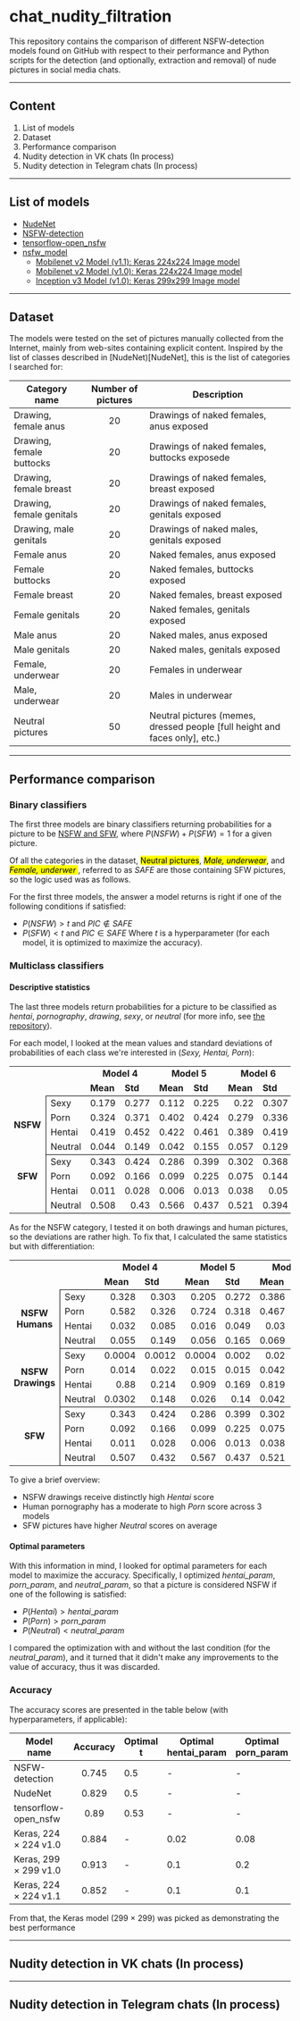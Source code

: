 # chat_nudity_filtration

This repository contains the comparison of different NSFW-detection models found on GitHub with respect to their performance and Python scripts for the detection (and optionally, extraction and removal) of nude pictures in social media chats.

---

## Content

1. List of models
2. Dataset
3. Performance comparison
4. Nudity detection in VK chats (In process)
5. Nudity detection in Telegram chats (In process)

---

## List of models

+ [NudeNet](NudeNet)
+ [NSFW-detection](NSFW-detection)
+ [tensorflow-open_nsfw](tensorflow-open_nsfw)
+ [nsfw_model](nsfw_model)
  * [Mobilenet v2 Model (v1.1): Keras 224x224 Image model](https://github.com/GantMan/nsfw_model/releases/tag/1.1.0)
  * [Mobilenet v2 Model (v1.0): Keras 224x224 Image model](https://s3.amazonaws.com/ir_public/nsfwjscdn/nsfw_mobilenet2.224x224.h5)
  * [Inception v3 Model (v1.0):  Keras 299x299 Image model](https://s3.amazonaws.com/nsfwdetector/nsfw.299x299.h5)

---

## Dataset

The models were tested on the set of pictures manually collected from the Internet, mainly from web-sites containing explicit content. Inspired by the list of classes described in [NudeNet)[NudeNet], this is the list of categories I searched for:

|Category name|Number of pictures|Description|
|--------|:------------------------------------:|-----------|
|Drawing, female anus| 20 | Drawings of naked females, anus exposed|
|Drawing, female buttocks| 20 | Drawings of naked females, buttocks exposede|
|Drawing, female breast| 20| Drawings of naked females, breast exposed|
|Drawing, female genitals| 20| Drawings of naked females, genitals exposed|
|Drawing, male genitals| 20 | Drawings of naked males, genitals exposed|
|Female anus| 20 | Naked females, anus exposed|
|Female buttocks| 20 | Naked females, buttocks exposed|
|Female breast| 20 | Naked females, breast exposed|
|Female genitals| 20 | Naked females, genitals exposed|
|Male anus| 20 | Naked males, anus exposed|
|Male genitals| 20 | Naked males, genitals exposed|
|Female, underwear| 20 | Females in underwear|
|Male, underwear| 20 | Males in underwear|
|Neutral pictures| 50 | Neutral pictures (memes, dressed people [full height and faces only], etc.)|

---

## Performance comparison

### Binary classifiers
The first three models are binary classifiers returning probabilities for a picture to be [NSFW and SFW](https://en.wikipedia.org/wiki/Not_safe_for_work), where $P(NSFW) + P(SFW) = 1$ for a given picture.

Of all the categories in the dataset, <mark>Neutral pictures</mark>, <mark>*Male, underwear*</mark>, and <mark>*Female, underwer* </mark>, referred to as $SAFE$ are those containing SFW pictures, so the logic used was as follows.

For the first three models, the answer a model returns is right if one of the following conditions if satisfied: 
- $P(NSFW) > t$ and $PIC \not\in {SAFE}$
- $P(SFW) < t$ and $PIC \in {SAFE}$
Where $t$ is a hyperparameter (for each model, it is optimized to maximize the accuracy).

### Multiclass classifiers
#### Descriptive statistics
The last three models return probabilities for a picture to be classified as *hentai*, *pornography*, *drawing*, *sexy*, or *neutral* (for more info, see [the repository](nsfw_model)). 

For each model, I looked at the mean values and standard deviations of probabilities of each class we're interested in (*Sexy, Hentai, Porn*):

<table cellspacing="0" border="0">
	<colgroup span="8" width="85"></colgroup>
	<tr>
		<td height="17" align="left"><br></td>
		<td align="left"><br></td>
		<td colspan=2 align="center" valign=middle><b>Model 4</b></td>
		<td colspan=2 align="center" valign=middle><b>Model 5</b></td>
		<td colspan=2 align="center" valign=middle><b>Model 6</b></td>
		</tr>
	<tr>
		<td height="17" align="left"><br></td>
		<td align="left"><br></td>
		<td align="left"><b>Mean</b></td>
		<td align="left"><b>Std</b></td>
		<td align="left"><b>Mean</b></td>
		<td align="left"><b>Std</b></td>
		<td align="left"><b>Mean</b></td>
		<td align="left"><b>Std</b></td>
	</tr>
	<tr>
		<td rowspan=4 height="68" align="center" valign=middle><b>NSFW</b></td>
		<td style="border-top: 1px solid #000000; border-left: 1px solid #000000" align="left">Sexy</td>
		<td style="border-top: 1px solid #000000" align="right" sdval="0.179" sdnum="1033;">0.179</td>
		<td style="border-top: 1px solid #000000" align="right" sdval="0.277" sdnum="1033;">0.277</td>
		<td style="border-top: 1px solid #000000" align="right" sdval="0.112" sdnum="1033;">0.112</td>
		<td style="border-top: 1px solid #000000" align="right" sdval="0.225" sdnum="1033;">0.225</td>
		<td style="border-top: 1px solid #000000" align="right" sdval="0.22" sdnum="1033;">0.22</td>
		<td style="border-top: 1px solid #000000; border-right: 1px solid #000000" align="right" sdval="0.307" sdnum="1033;">0.307</td>
	</tr>
	<tr>
		<td style="border-left: 1px solid #000000" align="left">Porn</td>
		<td align="right" sdval="0.324" sdnum="1033;">0.324</td>
		<td align="right" sdval="0.371" sdnum="1033;">0.371</td>
		<td align="right" sdval="0.402" sdnum="1033;">0.402</td>
		<td align="right" sdval="0.424" sdnum="1033;">0.424</td>
		<td align="right" sdval="0.279" sdnum="1033;">0.279</td>
		<td style="border-right: 1px solid #000000" align="right" sdval="0.336" sdnum="1033;">0.336</td>
	</tr>
	<tr>
		<td style="border-left: 1px solid #000000" align="left">Hentai</td>
		<td align="right" sdval="0.419" sdnum="1033;">0.419</td>
		<td align="right" sdval="0.452" sdnum="1033;">0.452</td>
		<td align="right" sdval="0.422" sdnum="1033;">0.422</td>
		<td align="right" sdval="0.461" sdnum="1033;">0.461</td>
		<td align="right" sdval="0.389" sdnum="1033;">0.389</td>
		<td style="border-right: 1px solid #000000" align="right" sdval="0.419" sdnum="1033;">0.419</td>
	</tr>
	<tr>
		<td style="border-bottom: 1px solid #000000; border-left: 1px solid #000000" align="left">Neutral</td>
		<td align="right" sdval="0.044" sdnum="1033;">0.044</td>
		<td align="right" sdval="0.149" sdnum="1033;">0.149</td>
		<td style="border-bottom: 1px solid #000000" align="right" sdval="0.042" sdnum="1033;">0.042</td>
		<td style="border-bottom: 1px solid #000000" align="right" sdval="0.155" sdnum="1033;">0.155</td>
		<td style="border-bottom: 1px solid #000000" align="right" sdval="0.057" sdnum="1033;">0.057</td>
		<td style="border-bottom: 1px solid #000000; border-right: 1px solid #000000" align="right" sdval="0.129" sdnum="1033;">0.129</td>
	</tr>
	<tr>
		<td rowspan=3 height="51" align="center" valign=middle><b>SFW</b></td>
		<td style="border-top: 1px solid #000000; border-left: 1px solid #000000" align="left">Sexy</td>
		<td style="border-top: 1px solid #000000" align="right" sdval="0.343" sdnum="1033;">0.343</td>
		<td style="border-top: 1px solid #000000" align="right" sdval="0.424" sdnum="1033;">0.424</td>
		<td style="border-top: 1px solid #000000" align="right" sdval="0.286" sdnum="1033;">0.286</td>
		<td style="border-top: 1px solid #000000" align="right" sdval="0.399" sdnum="1033;">0.399</td>
		<td style="border-top: 1px solid #000000" align="right" sdval="0.302" sdnum="1033;">0.302</td>
		<td style="border-top: 1px solid #000000; border-right: 1px solid #000000" align="right" sdval="0.368" sdnum="1033;">0.368</td>
	</tr>
	<tr>
		<td style="border-left: 1px solid #000000" align="left">Porn</td>
		<td align="right" sdval="0.092" sdnum="1033;">0.092</td>
		<td align="right" sdval="0.166" sdnum="1033;">0.166</td>
		<td align="right" sdval="0.099" sdnum="1033;">0.099</td>
		<td align="right" sdval="0.225" sdnum="1033;">0.225</td>
		<td align="right" sdval="0.075" sdnum="1033;">0.075</td>
		<td style="border-right: 1px solid #000000" align="right" sdval="0.144" sdnum="1033;">0.144</td>
	</tr>
	<tr>
		<td style="border-left: 1px solid #000000" align="left">Hentai</td>
		<td align="right" sdval="0.011" sdnum="1033;">0.011</td>
		<td align="right" sdval="0.028" sdnum="1033;">0.028</td>
		<td align="right" sdval="0.006" sdnum="1033;">0.006</td>
		<td align="right" sdval="0.013" sdnum="1033;">0.013</td>
		<td align="right" sdval="0.038" sdnum="1033;">0.038</td>
		<td style="border-right: 1px solid #000000" align="right" sdval="0.05" sdnum="1033;">0.05</td>
	</tr>
	<tr>
		<td height="17" align="left"><br></td>
		<td style="border-bottom: 1px solid #000000; border-left: 1px solid #000000" align="left">Neutral</td>
		<td style="border-bottom: 1px solid #000000" align="right" sdval="0.508" sdnum="1033;">0.508</td>
		<td style="border-bottom: 1px solid #000000" align="right" sdval="0.43" sdnum="1033;">0.43</td>
		<td style="border-bottom: 1px solid #000000" align="right" sdval="0.566" sdnum="1033;">0.566</td>
		<td style="border-bottom: 1px solid #000000" align="right" sdval="0.437" sdnum="1033;">0.437</td>
		<td style="border-bottom: 1px solid #000000" align="right" sdval="0.521" sdnum="1033;">0.521</td>
		<td style="border-bottom: 1px solid #000000; border-right: 1px solid #000000" align="right" sdval="0.394" sdnum="1033;">0.394</td>
	</tr>
</table>
As for the NSFW category, I tested it on both drawings and human pictures, so the deviations are rather high. To fix that, I calculated the same statistics but with differentiation:

<table cellspacing="0" border="0">
	<colgroup span="8" width="85"></colgroup>
	<tr>
		<td height="17" align="left"><br></td>
		<td align="left"><br></td>
		<td colspan=2 align="center" valign=middle><b>Model 4</b></td>
		<td colspan=2 align="center" valign=middle><b>Model 5</b></td>
		<td colspan=2 align="center" valign=middle><b>Model 6</b></td>
		</tr>
	<tr>
		<td height="17" align="left"><br></td>
		<td align="left"><br></td>
		<td align="left"><b>Mean</b></td>
		<td align="left"><b>Std</b></td>
		<td align="left"><b>Mean</b></td>
		<td align="left"><b>Std</b></td>
		<td align="left"><b>Mean</b></td>
		<td align="left"><b>Std</b></td>
	</tr>
	<tr>
		<td rowspan=4 height="68" align="center" valign=middle><b>NSFW Humans</b></td>
		<td style="border-top: 1px solid #000000; border-left: 1px solid #000000" align="left">Sexy</td>
		<td style="border-top: 1px solid #000000" align="right" sdval="0.328" sdnum="1033;">0.328</td>
		<td style="border-top: 1px solid #000000" align="right" sdval="0.303" sdnum="1033;">0.303</td>
		<td style="border-top: 1px solid #000000" align="right" sdval="0.205" sdnum="1033;">0.205</td>
		<td style="border-top: 1px solid #000000" align="right" sdval="0.272" sdnum="1033;">0.272</td>
		<td style="border-top: 1px solid #000000" align="right" sdval="0.386" sdnum="1033;">0.386</td>
		<td style="border-top: 1px solid #000000; border-right: 1px solid #000000" align="right" sdval="0.336" sdnum="1033;">0.336</td>
	</tr>
	<tr>
		<td style="border-left: 1px solid #000000" align="left">Porn</td>
		<td align="right" sdval="0.582" sdnum="1033;">0.582</td>
		<td align="right" sdval="0.326" sdnum="1033;">0.326</td>
		<td align="right" sdval="0.724" sdnum="1033;">0.724</td>
		<td align="right" sdval="0.318" sdnum="1033;">0.318</td>
		<td align="right" sdval="0.467" sdnum="1033;">0.467</td>
		<td style="border-right: 1px solid #000000" align="right" sdval="0.344" sdnum="1033;">0.344</td>
	</tr>
	<tr>
		<td style="border-left: 1px solid #000000" align="left">Hentai</td>
		<td align="right" sdval="0.032" sdnum="1033;">0.032</td>
		<td align="right" sdval="0.085" sdnum="1033;">0.085</td>
		<td align="right" sdval="0.016" sdnum="1033;">0.016</td>
		<td align="right" sdval="0.049" sdnum="1033;">0.049</td>
		<td align="right" sdval="0.03" sdnum="1033;">0.03</td>
		<td style="border-right: 1px solid #000000" align="right" sdval="0.021" sdnum="1033;">0.021</td>
	</tr>
	<tr>
		<td style="border-bottom: 1px solid #000000; border-left: 1px solid #000000" align="left">Neutral</td>
		<td style="border-bottom: 1px solid #000000" align="right" sdval="0.055" sdnum="1033;">0.055</td>
		<td style="border-bottom: 1px solid #000000" align="right" sdval="0.149" sdnum="1033;">0.149</td>
		<td style="border-bottom: 1px solid #000000" align="right" sdval="0.056" sdnum="1033;">0.056</td>
		<td style="border-bottom: 1px solid #000000" align="right" sdval="0.165" sdnum="1033;">0.165</td>
		<td style="border-bottom: 1px solid #000000" align="right" sdval="0.069" sdnum="1033;">0.069</td>
		<td style="border-bottom: 1px solid #000000; border-right: 1px solid #000000" align="right" sdval="0.132" sdnum="1033;">0.132</td>
	</tr>
	<tr>
		<td rowspan=4 height="68" align="center" valign=middle><b>NSFW Drawings</b></td>
		<td style="border-top: 1px solid #000000; border-left: 1px solid #000000" align="left">Sexy</td>
		<td style="border-top: 1px solid #000000" align="right" sdval="0.0004" sdnum="1033;">0.0004</td>
		<td style="border-top: 1px solid #000000" align="right" sdval="0.0012" sdnum="1033;">0.0012</td>
		<td style="border-top: 1px solid #000000" align="right" sdval="0.0004" sdnum="1033;">0.0004</td>
		<td style="border-top: 1px solid #000000" align="right" sdval="0.002" sdnum="1033;">0.002</td>
		<td style="border-top: 1px solid #000000" align="right" sdval="0.02" sdnum="1033;">0.02</td>
		<td style="border-top: 1px solid #000000; border-right: 1px solid #000000" align="right" sdval="0.014" sdnum="1033;">0.014</td>
	</tr>
	<tr>
		<td style="border-left: 1px solid #000000" align="left">Porn</td>
		<td align="right" sdval="0.014" sdnum="1033;">0.014</td>
		<td align="right" sdval="0.022" sdnum="1033;">0.022</td>
		<td align="right" sdval="0.015" sdnum="1033;">0.015</td>
		<td align="right" sdval="0.015" sdnum="1033;">0.015</td>
		<td align="right" sdval="0.042" sdnum="1033;">0.042</td>
		<td style="border-right: 1px solid #000000" align="right" sdval="0.05" sdnum="1033;">0.05</td>
	</tr>
	<tr>
		<td style="border-left: 1px solid #000000" align="left">Hentai</td>
		<td align="right" sdval="0.88" sdnum="1033;">0.88</td>
		<td align="right" sdval="0.214" sdnum="1033;">0.214</td>
		<td align="right" sdval="0.909" sdnum="1033;">0.909</td>
		<td align="right" sdval="0.169" sdnum="1033;">0.169</td>
		<td align="right" sdval="0.819" sdnum="1033;">0.819</td>
		<td style="border-right: 1px solid #000000" align="right" sdval="0.215" sdnum="1033;">0.215</td>
	</tr>
	<tr>
		<td style="border-bottom: 1px solid #000000; border-left: 1px solid #000000" align="left">Neutral</td>
		<td style="border-bottom: 1px solid #000000" align="right" sdval="0.0302" sdnum="1033;">0.0302</td>
		<td style="border-bottom: 1px solid #000000" align="right" sdval="0.148" sdnum="1033;">0.148</td>
		<td style="border-bottom: 1px solid #000000" align="right" sdval="0.026" sdnum="1033;">0.026</td>
		<td style="border-bottom: 1px solid #000000" align="right" sdval="0.14" sdnum="1033;">0.14</td>
		<td style="border-bottom: 1px solid #000000" align="right" sdval="0.042" sdnum="1033;">0.042</td>
		<td style="border-bottom: 1px solid #000000; border-right: 1px solid #000000" align="right" sdval="0.125" sdnum="1033;">0.125</td>
	</tr>
	<tr>
		<td rowspan=4 height="68" align="center" valign=middle><b>SFW</b></td>
		<td style="border-top: 1px solid #000000; border-left: 1px solid #000000" align="left">Sexy</td>
		<td style="border-top: 1px solid #000000" align="right" sdval="0.343" sdnum="1033;">0.343</td>
		<td style="border-top: 1px solid #000000" align="right" sdval="0.424" sdnum="1033;">0.424</td>
		<td style="border-top: 1px solid #000000" align="right" sdval="0.286" sdnum="1033;">0.286</td>
		<td style="border-top: 1px solid #000000" align="right" sdval="0.399" sdnum="1033;">0.399</td>
		<td style="border-top: 1px solid #000000" align="right" sdval="0.302" sdnum="1033;">0.302</td>
		<td style="border-top: 1px solid #000000; border-right: 1px solid #000000" align="right" sdval="0.368" sdnum="1033;">0.368</td>
	</tr>
	<tr>
		<td style="border-left: 1px solid #000000" align="left">Porn</td>
		<td align="right" sdval="0.092" sdnum="1033;">0.092</td>
		<td align="right" sdval="0.166" sdnum="1033;">0.166</td>
		<td align="right" sdval="0.099" sdnum="1033;">0.099</td>
		<td align="right" sdval="0.225" sdnum="1033;">0.225</td>
		<td align="right" sdval="0.075" sdnum="1033;">0.075</td>
		<td style="border-right: 1px solid #000000" align="right" sdval="0.144" sdnum="1033;">0.144</td>
	</tr>
	<tr>
		<td style="border-left: 1px solid #000000" align="left">Hentai</td>
		<td align="right" sdval="0.011" sdnum="1033;">0.011</td>
		<td align="right" sdval="0.028" sdnum="1033;">0.028</td>
		<td align="right" sdval="0.006" sdnum="1033;">0.006</td>
		<td align="right" sdval="0.013" sdnum="1033;">0.013</td>
		<td align="right" sdval="0.038" sdnum="1033;">0.038</td>
		<td style="border-right: 1px solid #000000" align="right" sdval="0.05" sdnum="1033;">0.05</td>
	</tr>
	<tr>
		<td style="border-bottom: 1px solid #000000; border-left: 1px solid #000000" align="left">Neutral</td>
		<td style="border-bottom: 1px solid #000000" align="right" sdval="0.507" sdnum="1033;">0.507</td>
		<td style="border-bottom: 1px solid #000000" align="right" sdval="0.432" sdnum="1033;">0.432</td>
		<td style="border-bottom: 1px solid #000000" align="right" sdval="0.567" sdnum="1033;">0.567</td>
		<td style="border-bottom: 1px solid #000000" align="right" sdval="0.437" sdnum="1033;">0.437</td>
		<td style="border-bottom: 1px solid #000000" align="right" sdval="0.521" sdnum="1033;">0.521</td>
		<td style="border-bottom: 1px solid #000000; border-right: 1px solid #000000" align="right" sdval="0.394" sdnum="1033;">0.394</td>
	</tr>
</table>
To give a brief overview:

- NSFW drawings receive distinctly high *Hentai* score
- Human pornography has a moderate to high *Porn* score across 3 models
- SFW pictures have higher *Neutral* scores on average


#### Optimal parameters
With this information in mind, I looked for optimal parameters for each model to maximize the accuracy. Specifically, I optimized *hentai_param*, *porn_param*, and *neutral_param*, so that a picture is considered NSFW if one of the following is satisfied:

- $P(Hentai) > hentai\_param$
- $P(Porn) > porn\_param$
- $P(Neutral) < neutral\_param$

I compared the optimization with and without the last condition (for the $neutral\_param$), and it turned that it didn't make any improvements to the value of accuracy, thus it was discarded.


### Accuracy 

The accuracy scores are presented in the table below (with hyperparameters, if applicable):

|Model name|Accuracy|Optimal t|Optimal hentai_param| Optimal porn_param| 
|--------|:----------:|------------------------|-----|-----|
|NSFW-detection| 0.745 | 0.5|- | - | 
|NudeNet| 0.829 | 0.5|- | - | 
|tensorflow-open_nsfw|0.89|0.53|- | - | 
|Keras, 224 $\times$ 224 v1.0| 0.884| - | 0.02 | 0.08 |
|Keras, 299 $\times$ 299 v1.0| 0.913 | - |0.1 | 0.2 |
|Keras, 224 $\times$ 224 v1.1| 0.852 | - | 0.1 | 0.1 |

From that, the Keras model (299 $\times$ 299) was picked as demonstrating the best performance


---
## Nudity detection in VK chats (In process)
---
## Nudity detection in Telegram chats (In process)
